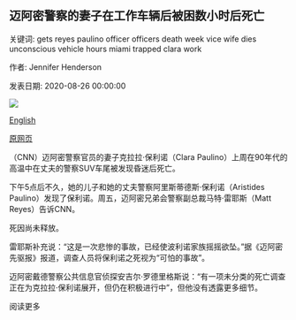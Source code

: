 ## 迈阿密警察的妻子在工作车辆后被困数小时后死亡

关键词: gets reyes paulino officer officers death week vice wife dies unconscious vehicle hours miami trapped clara work

作者: Jennifer Henderson

发表日期: 2020-08-26 00:00:00

![](https://cdn.cnn.com/cnnnext/dam/assets/200826004216-01-miami-wife-officer-dead-suv-super-tease.jpg)

[English](Miami%20police%20officer%27s%20wife%20dies%20after%20she%20gets%20trapped%20for%20hours%20in%20the%20back%20of%20his%20work%20vehicle.md)

[原网页](https://edition.cnn.com/2020/08/26/us/miami-police-officer-wife-trapped-dies-trnd/index.html)

（CNN）迈阿密警察官员的妻子克拉拉·保利诺（Clara Paulino）上周在90年代的高温中在丈夫的警察SUV车尾被发现昏迷后死亡。

下午5点后不久，她的儿子和她的丈夫警察阿里斯蒂德斯·保利诺（Aristides Paulino）发现了保利诺。周五，迈阿密兄弟会警察副总裁马特·雷耶斯（Matt Reyes）告诉CNN。

死因尚未释放。

雷耶斯补充说：“这是一次悲惨的事故，已经使波利诺家族摇摇欲坠。”据《迈阿密先驱报》报道，调查人员将保利诺之死视为“可怕的事故”。

迈阿密戴德警察公共信息官侦探安吉尔·罗德里格斯说：“有一项未分类的死亡调查正在为克拉拉·保利诺展开，但仍在积极进行中”，但他没有透露更多细节。

阅读更多